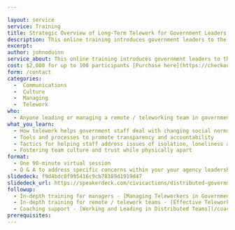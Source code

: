 ```yaml
---

layout: service
service: Training
title: Strategic Overview of Long-Term Telework for Government Leaders 
description: This online training introduces government leaders to the strategies, tools, and best practices for effectively leading in a long term distributed (remote/telework) model.
excerpt: 
author: johnoduinn
service_about: This online training introduces government leaders to the strategies, tools, and best practices for effectively leading in a distributed (remote/telework) model -- and showcases the benefits of adopting telework as a viable long term strategy. The focus is on the unique challenges of leading, mentoring, and managing while physically apart from your team for prolonged periods of time. 
cost: $2,000 for up to 100 participants [Purchase here](https://checkout.square.site/buy/L7WVLMGSSSYBNDVYH5IDMX5X)
form: /contact
categories:
  -  Communications
  -  Culture
  -  Managing
  -  Telework
who:
  - Anyone leading or managing a remote / teleworking team in government
what_you_learn:
  - How telework helps government staff deal with changing social norms and workforce diversity
  - Tools and processes to promote transparency and accountability
  - Tactics for helping staff address issues of isolation, loneliness and “Zoom fatigue”
  - Fostering team culture and trust while physically apart
format:
  - One 90-minute virtual session
  - Q & A to address specific concerns within your your agency leadership team
slidedeck: f9d4bdc0f995416c9cb78389d1919d47
slidedeck_url: https://speakerdeck.com/civicactions/distributed-government-strategic-overview
followup:
  - In-depth training for managers - [Managing Teleworkers in Government](/training/managing-teleworkers-in-government)
  - In-depth training for remote / telework teams - [Effective Telework in Distributed Government Teams](/training/effective-telework-in-distributed-government-teams)
  - Coaching support - [Working and Leading in Distributed Teams](/coaching/working-and-leading-in-distributed-teams)
prerequisites: 
---
```

